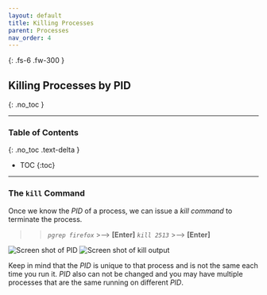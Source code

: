 ```yaml
---
layout: default
title: Killing Processes
parent: Processes
nav_order: 4
---
```


{: .fs-6 .fw-300 }

## Killing Processes by PID
{: .no_toc }

---

### Table of Contents
{: .no_toc .text-delta }
* TOC
{:toc}

---

###  The `kill` Command

Once we know the _PID_ of a process, we can issue a _kill command_ to terminate the process.

>> *`pgrep firefox`*  >-->  **[Enter]**
>> *`kill 2513`*  >-->  **[Enter]**

![Screen shot of PID](https://github.com/dl90/linux-basics/blob/gh-pages/docs/images/processes/kill_1.png?raw=true "PID")
![Screen shot of kill output](https://github.com/dl90/linux-basics/blob/gh-pages/docs/images/processes/kill_2.png?raw=true "kill output")

Keep in mind that the _PID_ is unique to that process and is not the same each time you run it. _PID_ also can not be changed and you may have multiple processes that are the same running on different _PID_.